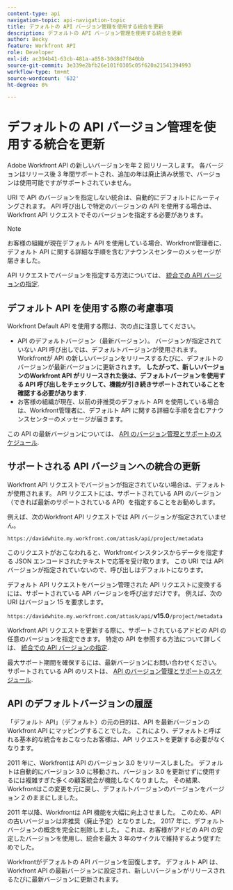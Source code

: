```yaml
---
content-type: api
navigation-topic: api-navigation-topic
title: デフォルトの API バージョン管理を使用する統合を更新
description: デフォルトの API バージョン管理を使用する統合を更新
author: Becky
feature: Workfront API
role: Developer
exl-id: ac394b41-63cb-481a-a858-30d8d7f840bb
source-git-commit: 3e339e2bfb26e101f0305c05f620a21541394993
workflow-type: tm+mt
source-wordcount: '632'
ht-degree: 0%

---
```


# デフォルトの API バージョン管理を使用する統合を更新

Adobe Workfront API の新しいバージョンを年 2 回リリースします。 各バージョンはリリース後 3 年間サポートされ、追加の年は廃止済み状態で、バージョンは使用可能ですがサポートされていません。

URI で API のバージョンを指定しない統合は、自動的にデフォルトにルーティングされます。 API 呼び出しで特定のバージョンの API を使用する場合は、Workfront API リクエストでそのバージョンを指定する必要があります。

>[!NOTE]
>
>お客様の組織が現在デフォルト API を使用している場合、Workfront管理者に、デフォルト API に関する詳細な手順を含むアナウンスセンターのメッセージが届きました。

API リクエストでバージョンを指定する方法については、 [統合での API バージョンの指定](../../wf-api/api/specify-api-version-integrations.md).

## デフォルト API を使用する際の考慮事項

Workfront Default API を使用する際は、次の点に注意してください。

* API のデフォルトバージョン（最新バージョン）。 バージョンが指定されていない API 呼び出しでは、デフォルトバージョンが使用されます。 Workfrontが API の新しいバージョンをリリースするたびに、デフォルトのバージョンが最新バージョンに更新されます。 **したがって、新しいバージョンのWorkfront API がリリースされた後は、デフォルトバージョンを使用する API 呼び出しをチェックして、機能が引き続きサポートされていることを確認する必要があります**.
* お客様の組織が現在、以前の非推奨のデフォルト API を使用している場合は、Workfront管理者に、デフォルト API に関する詳細な手順を含むアナウンスセンターのメッセージが届きます。

この API の最新バージョンについては、 [API のバージョン管理とサポートのスケジュール](../../wf-api/api/api-version-support-schedule.md).

## サポートされる API バージョンへの統合の更新

Workfront API リクエストでバージョンが指定されていない場合は、デフォルトが使用されます。 API リクエストには、サポートされている API のバージョン（できれば最新のサポートされている API）を指定することをお勧めします。

例えば、次のWorkfront API リクエストでは API バージョンが指定されていません。

`https://davidwhite.my.workfront.com/attask/api/project/metadata`

このリクエストがおこなわれると、Workfrontインスタンスからデータを指定する JSON エンコードされたテキストで応答を受け取ります。 この URI では API バージョンが指定されていないので、呼び出しはデフォルトになります。

デフォルト API リクエストをバージョン管理された API リクエストに変換するには、サポートされている API バージョンを呼び出すだけです。 例えば、次の URI はバージョン 15 を要求します。

`https://davidwhite.my.workfront.com/attask/api/`**v15.0**`/project/metadata`

Workfront API リクエストを更新する際に、サポートされているアドビの API の任意のバージョンを指定できます。 特定の API を参照する方法について詳しくは、 [統合での API バージョンの指定](../../wf-api/api/specify-api-version-integrations.md).

最大サポート期間を確保するには、最新バージョンにお問い合わせください。 サポートされている API のリストは、 [API のバージョン管理とサポートのスケジュール](../../wf-api/api/api-version-support-schedule.md).

## API のデフォルトバージョンの履歴

「デフォルト API」（デフォルト）の元の目的は、API を最新バージョンのWorkfront API にマッピングすることでした。 これにより、デフォルトと呼ばれる基本的な統合をおこなったお客様は、API リクエストを更新する必要がなくなります。

2011 年に、Workfrontは API のバージョン 3.0 をリリースしました。 デフォルトは自動的にバージョン 3.0 に移動され、バージョン 3.0 を更新せずに使用するには複雑すぎた多くの顧客統合が機能しなくなりました。 その結果、Workfrontはこの変更を元に戻し、デフォルトバージョンのバージョンをバージョン 2 のままにしました。

2011 年以降、Workfrontは API 機能を大幅に向上させました。 このため、API の古いバージョンは非推奨（廃止予定）となりました。 2017 年に、デフォルトバージョンの概念を完全に削除しました。 これは、お客様がアドビの API の安定したバージョンを使用し、統合を最大 3 年のサイクルで維持するよう促すためでした。

Workfrontがデフォルトの API バージョンを回復します。 デフォルト API は、Workfront API の最新バージョンに設定され、新しいバージョンがリリースされるたびに最新バージョンに更新されます。

